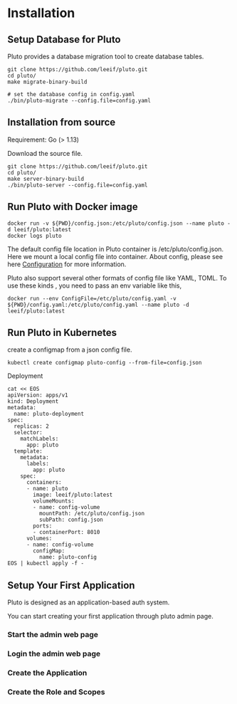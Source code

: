 # Installation

## Setup Database for Pluto

Pluto provides a database migration tool to create database tables.

```
git clone https://github.com/leeif/pluto.git
cd pluto/
make migrate-binary-build

# set the database config in config.yaml
./bin/pluto-migrate --config.file=config.yaml
```

## Installation from source

Requirement: Go (> 1.13)

Download the source file.
```
git clone https://github.com/leeif/pluto.git
cd pluto/
make server-binary-build
./bin/pluto-server --config.file=config.yaml
```

## Run Pluto with Docker image
```
docker run -v ${PWD}/config.json:/etc/pluto/config.json --name pluto -d leeif/pluto:latest
docker logs pluto
```
The default config file location in Pluto container is /etc/pluto/config.json.
Here we mount a local config file into container. About config, please see here [Configuration](https://github.com/leeif/pluto/blob/master/docs/configuration.md) for more information.

Pluto also support several other formats of config file like YAML, TOML.
To use these kinds , you need to pass an env variable like this,
```
docker run --env ConfigFile=/etc/pluto/config.yaml -v ${PWD}/config.yaml:/etc/pluto/config.yaml --name pluto -d leeif/pluto:latest
```

## Run Pluto in Kubernetes
create a configmap from a json config file.
```
kubectl create configmap pluto-config --from-file=config.json
```
Deployment
```
cat << EOS
apiVersion: apps/v1
kind: Deployment
metadata:
  name: pluto-deployment
spec:
  replicas: 2
  selector:
    matchLabels:
      app: pluto
  template:
    metadata:
      labels:
        app: pluto
    spec:
      containers:
      - name: pluto
        image: leeif/pluto:latest
        volumeMounts:
        - name: config-volume
          mountPath: /etc/pluto/config.json
          subPath: config.json
        ports:
        - containerPort: 8010
      volumes:
      - name: config-volume
        configMap:
          name: pluto-config
EOS | kubectl apply -f -
```

## Setup Your First Application

Pluto is designed as an application-based auth system.

You can start creating your first application through pluto admin page.

### Start the admin web page

### Login the admin web page

### Create the Application

### Create the Role and Scopes
